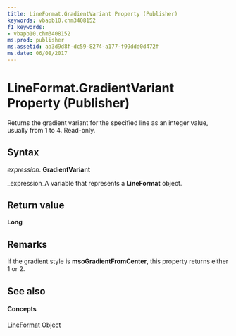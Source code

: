 ```yaml
---
title: LineFormat.GradientVariant Property (Publisher)
keywords: vbapb10.chm3408152
f1_keywords:
- vbapb10.chm3408152
ms.prod: publisher
ms.assetid: aa3d9d8f-dc59-8274-a177-f99ddd0d472f
ms.date: 06/08/2017
---
```



# LineFormat.GradientVariant Property (Publisher)

Returns the gradient variant for the specified line as an integer value, usually from 1 to 4. Read-only.


## Syntax

 _expression_. **GradientVariant**

 _expression_A variable that represents a  **LineFormat** object.


## Return value

 **Long**


## Remarks

If the gradient style is  **msoGradientFromCenter**, this property returns either 1 or 2. 


## See also


#### Concepts


 [LineFormat Object](Publisher.LineFormat.md)

